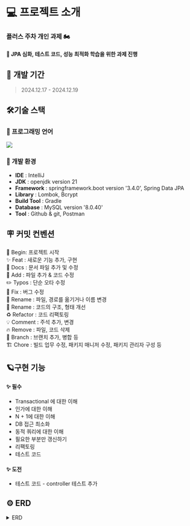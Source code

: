 # 💻 프로젝트 소개

### 플러스 주차 개인 과제 🏍️

#### 🚩 JPA 심화, 테스트 코드, 성능 최적화 학습을 위한 과제 진행

## 🚀 개발 기간

> 2024.12.17 - 2024.12.19

## 🛠️기술 스택

### 🌱 프로그래밍 언어

<img src="https://img.shields.io/badge/java-007396?style=for-the-badge&logo=java&logoColor=white">

### 🌱 개발 환경

- **IDE** : IntelliJ
- **JDK** : openjdk version 21
- **Framework** : springframework.boot version '3.4.0', Spring Data JPA
- **Library** : Lombok, Bcrypt
- **Build Tool** : Gradle
- **Database** : MySQL version '8.0.40'
- **Tool** : Github & git, Postman

## 🪧 커밋 컨벤션

🎉 Begin: 프로젝트 시작 <br>
✨ Feat : 새로운 기능 추가, 구현<br>
📝 Docs : 문서 파일 추가 및 수정<br>
🔧 Add :  파일 추가 & 코드 수정<br>
✏️ Typos : 단순 오타 수정<br>
🐛 Fix : 버그 수정<br>
🚚 Rename : 파일, 경로를 옮기거나 이름 변경<br>
🎨 Rename : 코드의 구조, 형태 개선<br>
♻️ Refactor : 코드 리팩토링<br>
💡 Comment : 주석 추가, 변경<br>
🔥 Remove : 파일, 코드 삭제<br>
🔀 Branch : 브랜치 추가, 병합 등<br>
🏗️ Chore : 빌드 업무 수정, 패키지 매니저 수정, 패키지 관리자 구성 등

## 🪐구현 기능

#### **✨ 필수**

* Transactional 에 대한 이해
* 인가에 대한 이해
* N + 1에 대한 이해
* DB 접근 최소화
* 동적 쿼리에 대한 이해
* 필요한 부분만 갱신하기
* 리팩토링
* 테스트 코드

#### **✨ 도전**

* 테스트 코드 - controller 테스트 추가

## ⚙️ ERD

<details>
<summary>ERD</summary>

![image](https://github.com/user-attachments/assets/4211cd40-fcf1-407f-ac41-f06a7ce39745)
</details>







